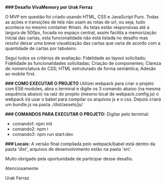 **### Desafio VivaMemory por Urak Ferraz**

O MVP em questão foi criado usando HTML, CSS e JavaScript Puro. Todas as ações e transições de tela não usam as rotas de url, ou seja, tudo acontece no mesmo container #main. As telas estão responsivas até a largura de 500px, focada no espaço central, assim facilita a memorização inicial das cartas, esta funcionalidade não está listada no desafio mas resolvi deixar uma breve visualização das cartas que varia de acordo com a quantidade de cartas por tabuleiro.

Segui todos os critérios de avaliação: Fidelidade ao layout solicitado; Fidelidade às funcionalidades solicitadas; Criação de componentes; Clareza de nomenclatura do CSS; HTML estruturado de forma semântica; Adesão ao mobile first.

**### COMO EXECUTAR O PROJETO**
Utilizei webpack para criar o projeto com ES6 modules, abra o terminal e digite os 3 comando abaixo (na mesma sequência abaixo) na raiz do projeto (mesmo local de webpack.config.js) o webpack irá usar o babel para compilar os arquivos js e o css. Depois criará um bundle.js na pasta ./dist/assets/js/

**### COMANDOS PARA EXECUTAR O PROJETO:** 
Digitar pelo terminal:
- comando1: npm init
- comando2: npm i
- comando3: npm run start:dev


**### Locais:**
A versão final compilada pelo webpack/babel está dentro da pasta 'dist', arquivos de desenvolvimento estão na pasta 'src'.

Muito obrigado pela oportunidade de participar desse desafio.

Atenciosamente

Urak Ferraz
